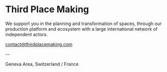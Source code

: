 # Third Place Making

We support you in the planning and transformation of spaces, through our production platform and ecosystem with a large international network of independent actors.

contact@thirdplacemaking.com

--

Geneva Area, Switzerland / France

